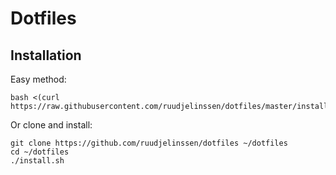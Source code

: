 # Dotfiles

## Installation

Easy method:

```
bash <(curl https://raw.githubusercontent.com/ruudjelinssen/dotfiles/master/install.sh)
```

Or clone and install:
```
git clone https://github.com/ruudjelinssen/dotfiles ~/dotfiles
cd ~/dotfiles
./install.sh
```
